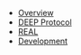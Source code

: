 - [Overview](/)
- [DEEP Protocol](deep-protocol.md)
- [REAL](real.md)
- [Development](development.md)
